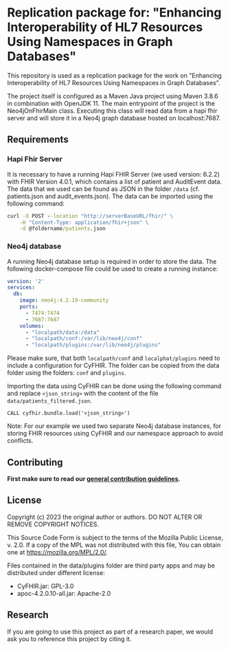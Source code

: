 # Replication package for: "Enhancing Interoperability of HL7 Resources Using Namespaces in Graph Databases"

This repository is used as a replication package for the work on "Enhancing Interoperability of HL7 Resources Using Namespaces in Graph Databases".

The project itself is configured as a Maven Java project using Maven 3.8.6 in combination with OpenJDK 11. The main entrypoint
of the project is the Neo4jOnFhirMain class. Executing this class will read data from a hapi fhir server and will store
it in a Neo4j graph database hosted on localhost:7687.

## Requirements

### Hapi Fhir Server

It is necessary to have a running Hapi FHIR Server (we used version: 6.2.2) with FHIR Version 4.0.1, which contains a list
of patient and AuditEvent data. The data that we used can be found as JSON in the folder `/data` (cf. patients.json and audit_events.json).
The data can be imported using the following command:

```cmd
curl -X POST --location "http://serverBaseURL/fhir/" \
    -H "Content-Type: application/fhir+json" \
    -d @foldername/patients.json
```

### Neo4j database
A running Neo4j database setup is required in order to store the data. The following docker-compose file could be used 
to create a running instance:

```yaml
version: '2'
services:
  db:
    image: neo4j:4.2.19-community
    ports:
      - 7474:7474
      - 7687:7687
    volumes:
      - "localpath/data:/data"
      - "localpath/conf:/var/lib/neo4j/conf"
      - "localpath/plugins:/var/lib/neo4j/plugins"
```

Please make sure, that both `localpath/conf` and `localphat/plugins` need to include a configuration for CyFHIR.
The folder can be copied from the data folder using the folders: `conf` and `plugins`.

Importing the data using CyFHIR can be done using the following command and replace `<json_string>` with the content of
the file `data/patients_filtered.json`.

```cypher
CALL cyfhir.bundle.load('<json_string>')
```

Note: For our example we used two separate Neo4j database instances, for storing FHIR resources using CyFHIR and our 
namespace approach to avoid conflicts.

## Contributing

**First make sure to read our [general contribution guidelines](https://fhooeaist.github.io/CONTRIBUTING.html).**
   
## License

Copyright (c) 2023 the original author or authors.
DO NOT ALTER OR REMOVE COPYRIGHT NOTICES.

This Source Code Form is subject to the terms of the Mozilla Public
License, v. 2.0. If a copy of the MPL was not distributed with this
file, You can obtain one at https://mozilla.org/MPL/2.0/.

Files contained in the data/plugins folder are third party apps and may be distributed under different license:
 - CyFHIR.jar: GPL-3.0
 - apoc-4.2.0.10-all.jar: Apache-2.0

## Research

If you are going to use this project as part of a research paper, we would ask you to reference this project by citing
it. 

<TODO zenodo doi>
